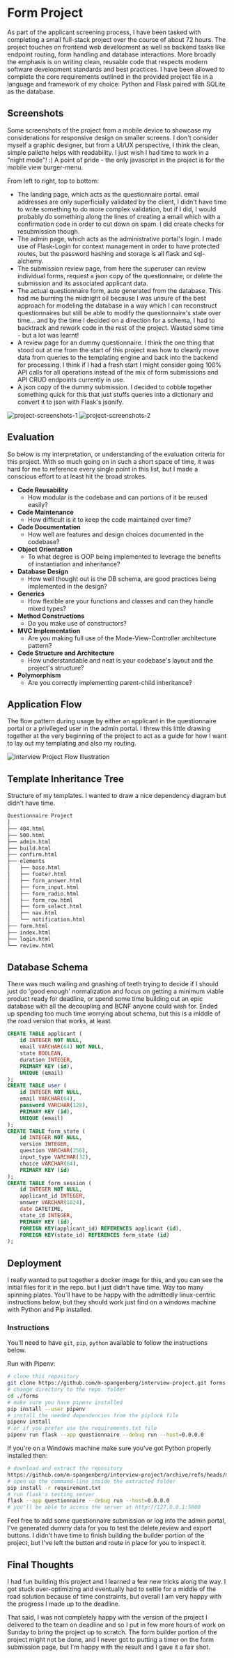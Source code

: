 # Form Project

As part of the applicant screening process, I have been tasked with completing a small full-stack project over the course of about 72 hours. The project touches on frontend web development as well as backend tasks like endpoint routing, form handling and database interactions. More broadly the emphasis is on writing clean, reusable code that respects modern software development standards and best practices. I have been allowed to complete the core requirements outlined in the provided project file in a language and framework of my choice: Python and Flask paired with SQLite as the database.

## Screenshots

Some screenshots of the project from a mobile device to showcase my considerations for responsive design on smaller screens. I don't consider myself a graphic designer, but from a UI/UX perspective, I think the clean, simple pallette helps with readability. I just wish I had time to work in a "night mode"! :) A point of pride - the only javascript in the project is for the mobile view burger-menu.

From left to right, top to bottom:

* The landing page, which acts as the questionnaire portal. email addresses are only superficially validated by the client, I didn't have time to write something to do more complex validation, but if I did, I would probably do something along the lines of creating a email which with a confirmation code in order to cut down on spam. I did create checks for resubmission though.
* The admin page, which acts as the administrative portal's login. I made use of Flask-Login for context management in order to have protected routes, but the password hashing and storage is all flask and sql-alchemy.
* The submission review page, from here the superuser can review individual forms, request a json copy of the questionnaire, or delete the submission and its associated applicant data.
* The actual questionnaire form, auto generated from the database. This had me burning the midnight oil because I was unsure of the best approach for modeling the database in a way which I can reconstruct questionnaires but still be able to modify the questionnaire's state over time... and by the time I decided on a direction for a schema, I had to backtrack and rework code in the rest of the project. Wasted some time - but a lot was learnt!
* A review page for an dummy questionnaire. I think the one thing that stood out at me from the start of this project was how to cleanly move data from queries to the templating engine and back into the backend for processing. I think if I had a fresh start I might consider going 100% API calls for all operations instead of the mix of form submissions and API CRUD endpoints currently in use.
* A json copy of the dummy submission. I decided to cobble together something quick for this that just stuffs queries into a dictionary and convert it to json with Flask's jsonify.

![project-screenshots-1](readme/interview-project-views1.png)
![project-screenshots-2](readme/interview-project-views2.png)

## Evaluation

So below is my interpretation, or understanding of the evaluation criteria for this project. With so much going on in such a short space of time, it was hard for me to reference every single point in this list, but I made a conscious effort to at least hit the broad strokes.

* **Code Reusability**
  * How modular is the codebase and can portions of it be reused easily?
* **Code Maintenance**
  * How difficult is it to keep the code maintained over time?
* **Code Documentation**
  * How well are features and design choices documented in the codebase?
* **Object Orientation**
  * To what degree is OOP being implemented to leverage the benefits of instantiation and inheritance?
* **Database Design**
  * How well thought out is the DB schema, are good practices being implemented in the design?
* **Generics**
  * How flexible are your functions and classes and can they handle mixed types?
* **Method Constructions**
  * Do you make use of constructors?
* **MVC Implementation**
  * Are you making full use of the Mode-View-Controller architecture pattern?
* **Code Structure and Architecture**
  * How understandable and neat is your codebase's layout and the project's structure?
* **Polymorphism**
  * Are you correctly implementing parent-child inheritance?

## Application Flow

The flow pattern during usage by either an applicant in the questionnaire portal or a privileged user in the admin portal. I threw this little drawing together at the very beginning of the project to act as a guide for how I want to lay out my templating and also my routing.

![Interview Project Flow Illustration](/readme/interview-project-flow.svg)

## Template Inheritance Tree

Structure of my templates. I wanted to draw a nice dependency diagram but didn't have time.

```bash
Questionnaire Project
│
├── 404.html
├── 500.html
├── admin.html
├── build.html
├── confirm.html
├── elements
│   ├── base.html
│   ├── footer.html
│   ├── form_answer.html
│   ├── form_input.html
│   ├── form_radio.html
│   ├── form_row.html
│   ├── form_select.html
│   ├── nav.html
│   └── notification.html
├── form.html
├── index.html
├── login.html
└── review.html

```

## Database Schema

There was much wailing and gnashing of teeth trying to decide if I should just do 'good enough' normalization and focus on getting a minimum viable product ready for deadline, or spend some time building out an epic database with all the decoupling and BCNF anyone could wish for. Ended up spending too much time worrying about schema, but this is a middle of the road version that works, at least.

```sql
CREATE TABLE applicant (
	id INTEGER NOT NULL, 
	email VARCHAR(64) NOT NULL, 
	state BOOLEAN, 
	duration INTEGER, 
	PRIMARY KEY (id), 
	UNIQUE (email)
);
CREATE TABLE user (
	id INTEGER NOT NULL, 
	email VARCHAR(64), 
	password VARCHAR(128), 
	PRIMARY KEY (id), 
	UNIQUE (email)
);
CREATE TABLE form_state (
	id INTEGER NOT NULL, 
	version INTEGER, 
	question VARCHAR(256), 
	input_type VARCHAR(32), 
	choice VARCHAR(64), 
	PRIMARY KEY (id)
);
CREATE TABLE form_session (
	id INTEGER NOT NULL, 
	applicant_id INTEGER, 
	answer VARCHAR(1024), 
	date DATETIME, 
	state_id INTEGER, 
	PRIMARY KEY (id), 
	FOREIGN KEY(applicant_id) REFERENCES applicant (id), 
	FOREIGN KEY(state_id) REFERENCES form_state (id)
);
```

## Deployment

I really wanted to put together a docker image for this, and you can see the initial files for it in the repo. but I just didn't have time. Way too many spinning plates. You'll have to be happy with the admittedly linux-centric instructions below, but they should work just find on a windows machine with Python and Pip installed.

### Instructions

You'll need to have `git`, `pip`, `python` available to follow the instructions below.

Run with Pipenv:

```bash
# clone this repository
git clone https://github.com/m-spangenberg/interview-project.git forms
# change directory to the repo. folder
cd ./forms
# make sure you have pipenv installed
pip install --user pipenv
# install the needed dependencies from the piplock file
pipenv install 
# or if you prefer use the requirements.txt file
pipenv run flask --app questionnaire --debug run --host=0.0.0.0
```

If you're on a Windows machine make sure you've got Python properly installed then:

```bash
# download and extract the repository
https://github.com/m-spangenberg/interview-project/archive/refs/heads/main.zip
# open up the command-line inside the extracted folder
pip install -r requirement.txt
# run flask's testing server
flask --app questionnaire --debug run --host=0.0.0.0
# you'll be able to access the server at http://127.0.0.1:5000
```

Feel free to add some questionnaire submission or log into the admin portal, I've generated dummy data for you to test the delete,review and export buttons. I didn't have time to finish building the builder portion of the project, but I've left the button and route in place for you to inspect it.

## Final Thoughts

I had fun building this project and I learned a few new tricks along the way. I got stuck over-optimizing and eventually had to settle for a middle of the road solution because of time constraints, but overall I am very happy with the progress I made up to the deadline.

That said, I was not completely happy with the version of the project I delivered to the team on deadline and so I put in few more hours of work on Sunday to bring the project up to scratch. The form builder portion of the project might not be done, and I never got to putting a timer on the form submission page, but I'm happy with the result and I gave it a fair shot.

